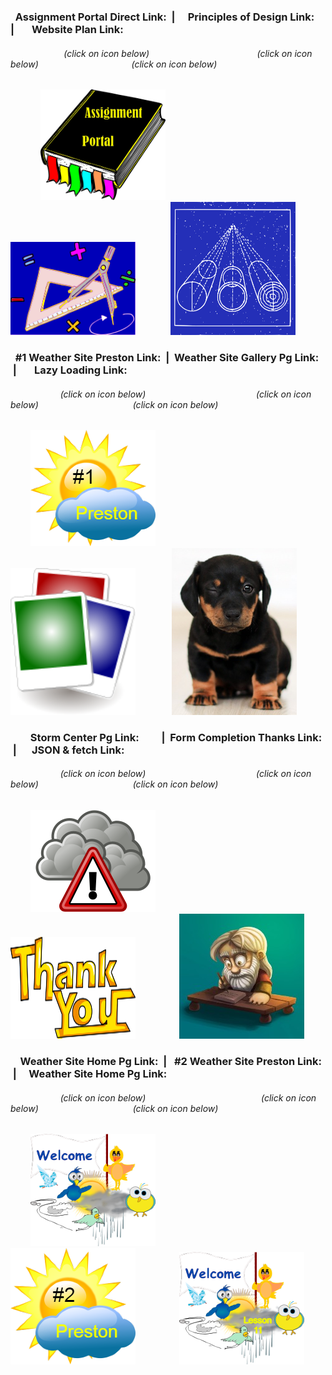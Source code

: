 ### &nbsp; Assignment Portal Direct Link: &nbsp;|&emsp; Principles of Design Link:&emsp; |&nbsp; &emsp; Website Plan Link:

###### &emsp; &nbsp; &emsp; &emsp; &nbsp; &nbsp; &nbsp; (click on icon below) &nbsp; &nbsp; &nbsp; &nbsp; &emsp; &emsp; &nbsp; &nbsp; &nbsp; &nbsp; &emsp; &nbsp; &emsp; &emsp; &nbsp; (click on icon below) &nbsp; &nbsp; &emsp; &emsp; &nbsp; &nbsp; &nbsp; &nbsp; &emsp; &emsp; &emsp; &nbsp; (click on icon below)                                                              

&emsp; &emsp; &nbsp; &nbsp;[<img src="sources/assignment_portal_icon_link.png" width="200">](https://jmmonjeremy.github.io/)
&nbsp; &emsp; &nbsp; &emsp; &emsp; &nbsp;[<img src="sources/design_principles_icon_link.png" width="200">](https://jmmonjeremy.github.io/design-principles.html) 
&nbsp; &nbsp; &emsp; &emsp; [<img src="sources/site_plan_icon_link.png" width="200">](https://jmmonjeremy.github.io/lesson2/index.html)
        
### &nbsp; #1 Weather Site Preston Link: &nbsp;| &nbsp;Weather Site Gallery Pg Link: &nbsp;|&nbsp; &emsp; Lazy Loading Link:
           
###### &emsp; &nbsp; &emsp; &emsp; &emsp; (click on icon below) &emsp; &emsp; &nbsp; &nbsp; &emsp; &nbsp; &emsp; &emsp; &nbsp; &nbsp; &nbsp; &emsp; &emsp; (click on icon below) &emsp; &nbsp; &nbsp; &emsp; &emsp; &nbsp; &nbsp; &nbsp; &emsp; &emsp; &emsp; (click on icon below)    

&emsp; &emsp;[<img src="sources/1st_weather_preston_pg_icon_link.png" width="200">](https://jmmonjeremy.github.io/weather/preston.html)
&emsp; &emsp; &emsp; &emsp; &emsp; [<img src="sources/weather_gallery_pg_icon_link.png" width="200">](https://jmmonjeremy.github.io/weather/gallery-7.html) 
&emsp; &emsp; &emsp; [<img src="sources/lazyloading_icon_link.jpg" width="200">](https://jmmonjeremy.github.io/lesson-4/lazyload.html)

### &nbsp; &emsp; &nbsp;Storm Center Pg Link: &nbsp; &emsp; &nbsp;|&nbsp; Form Completion Thanks Link: &nbsp;| &emsp; JSON & fetch Link:

###### &emsp; &nbsp; &emsp; &emsp; &emsp; (click on icon below) &emsp; &emsp; &nbsp; &nbsp; &emsp; &nbsp; &emsp; &emsp; &nbsp; &nbsp; &nbsp; &emsp; &emsp; (click on icon below) &emsp; &nbsp; &nbsp; &emsp; &emsp; &nbsp; &nbsp; &nbsp; &emsp; &emsp; &emsp; (click on icon below)

&emsp; &emsp;[<img src="sources/weather_stormcenter_pg_icon_link.png" width="200">](https://jmmonjeremy.github.io/weather/stormcenter.html)
&emsp; &emsp; &emsp; &emsp; &nbsp; [<img src="sources/weather_thanks_pg_icon_link.png" width="200">](https://jmmonjeremy.github.io/weather/thanks.html)
&nbsp;&emsp; &emsp; &emsp; &nbsp; [<img src="sources/JSON_fetch_prophets_icon_link.jpg" width="200">](https://jmmonjeremy.github.io//lesson-9/prophets.html)

### &nbsp; &nbsp; Weather Site Home Pg Link: &nbsp;| &nbsp; #2 Weather Site Preston Link: &nbsp;| &nbsp; &nbsp; Weather Site Home Pg Link:

###### &emsp; &nbsp; &emsp; &emsp; &emsp; (click on icon below)&emsp; &emsp; &nbsp; &nbsp; &emsp; &nbsp; &emsp; &emsp; &nbsp; &nbsp; &nbsp; &emsp; &emsp; &nbsp; &nbsp;(click on icon below) &emsp; &nbsp; &nbsp; &emsp; &emsp; &nbsp; &nbsp; &nbsp; &emsp; &emsp; &emsp; (click on icon below) 

&emsp; &emsp;[<img src="sources/weather_home_pg_icon_link.png" width="200">](https://jmmonjeremy.github.io/lesson-5/index.html)
&emsp; &emsp; &emsp; &emsp; &emsp;[<img src="sources/2nd_weather_preston_pg_icon_link.png" width="200">](https://jmmonjeremy.github.io/lesson-10/preston-10.html)
&nbsp;&emsp; &emsp; &emsp; &nbsp; [<img src="sources/weather_home_pg_lesson11_icon_link.png" width="200">](https://jmmonjeremy.github.io//lesson-9/prophets.html)
